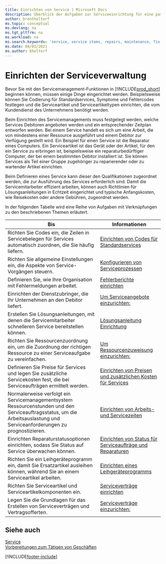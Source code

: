 ```yaml
---
title: Einrichten von Service | Microsoft Docs
description: Überblick der Aufgaben zur Serviceeinrichtung für eine passende Serviceverwaltungsmethode für Ihre Organisation.
author: brentholtorf
ms.topic: conceptual
ms.devlang: na
ms.tgt_pltfrm: na
ms.workload: na
ms.search.keywords: 'service, service items, repairs, maintenance, fix'
ms.date: 04/01/2021
ms.author: bholtorf
---
```


# <a name="setting-up-service-management"></a>Einrichten der Serviceverwaltung
Bevor Sie mit den Servicemanagement-Funktionen in [!INCLUDE[prod_short](includes/prod_short.md)] beginnen können, müssen einige Dinge eingerichtet werden. Beispielsweise können Sie Codierung für Standardservices, Symptome und Fehlercodes festlegen und die Serviceartikel und Serviceartikeltypen einrichten, die vom Kundendienst des Unternehmens benötigt werden.  

Beim Einrichten des Servicemanagements muss festgelegt werden, welche Services Debitoren angeboten werden und ein entsprechender Zeitplan entworfen werden. Bei einem Service handelt es sich um eine Arbeit, die von mindestens einer Ressource ausgeführt und einem Debitor zur Verfügung gestellt wird. Ein Beispiel für einen Service ist die Reparatur eines Computers. Ein Serviceartikel ist das Gerät oder der Artikel, für den ein Service zu erbringen ist, beispielsweise ein reparaturbedürftiger Computer, der bei einem bestimmten Debitor installiert ist. Sie können Services als Teil einer Gruppe zugehöriger zu reparierender oder zu wartender Artikel einrichten.  
  
Beim Definieren eines Service kann dieser den Qualifikationen zugeordnet werden, die zur Ausführung des Services erforderlich sind. Damit die Servicemitarbeiter effizient arbeiten, können auch Richtlinien für Lösungsanleitungen in Echtzeit eingerichtet und typische Anfangskosten, wie Reisekosten oder andere Gebühren, zugeordnet werden.  

In der folgenden Tabelle wird eine Reihe von Aufgaben mit Verknüpfungen zu den beschriebenen Themen erläutert.  
  
| Bis | Informationen |
| --- | --- |
| Richten Sie Codes ein, die Zeilen in Servicebelegen für Services automatisch zuordnen, die Sie häufig liefern. |[Einrichten von Codes für Standardservices](service-how-setup-service-coding.md)|
| Richten Sie allgemeine Einstellungen ein, die Aspekte von Service-Vorgängen steuern.|[Konfigurieren von Serviceprozessen](service-setup-service-processes.md)|
| Definieren Sie, wie Ihre Organisation mit Fehlermeldungen arbeitet. |[Fehlerberichte einrichten](service-how-setup-fault-reporting.md) |
| Einrichten der Dienstzubringer, die Ihr Unternehmen an den Debitor liefert.|[Um Serviceangebote einzurichten:](service-how-setup-service-offerings.md)|
| Erstellen Sie Lösungsanleitungen, mit denen die Servicemitarbeiter schnelleren Service bereitstellen können. |[Lösungsanleitung Einrichtung](service-how-setup-troubleshooting.md) |
| Richten Sie Ressourcenzuordnung ein, um die Zuordnung der richtigen Ressource zu einer Serviceaufgabe zu vereinfachen. |[Um Ressourcenzuweisung einzurichten:](service-how-setup-resource-allocation.md) |
| Definieren Sie Preise für Services und legen Sie zusätzliche Servicekosten fest, die bei Serviceaufträgen ermittelt werden. |[Einrichten von Preisen und zusätzlichen Kosten für Services](service-how-setup-service-costs-pricing.md)|
| Normalerweise verfolgt ein Servicemanagementsystem Ressourcenstunden und den Serviceauftragsstatus, um die Arbeitsauslastung und Serviceanforderungen zu prognostizieren.|[Einrichten von Arbeits- und Servicezeiten](service-how-setup-work-service-hours.md)|
| Einrichten Reparaturstatusoptionen einrichten, sodass Sie Status auf Service überwachen können. | [Einrichten von Status für Serviceaufträge und Reparaturen](service-order-repair-status.md)|
| Richten Sie ein Leihgeräteprogramm ein, damit Sie Ersatzartikel ausleihen können, während Sie an einem Serviceartikel arbeiten. |[Einrichten eines Leihgeräteprogramms](service-how-setup-loaner-program.md) |
| Richten Sie Serviceartikel und Serviceartikelkomponenten ein. |[Serviceverträge einrichten](service-how-setup-service-items.md) |
| Legen Sie die Grundlagen für das Erstellen von Serviceverträgen und Vertragsofferten. |[Serviceverträge einzurichten:](service-how-setup-service-contracts.md) |

## <a name="see-also"></a>Siehe auch
[Service](service-service.md)  
[Vorbereitungen zum Tätigen von Geschäften](ui-get-ready-business.md)  


[!INCLUDE[footer-include](includes/footer-banner.md)]
